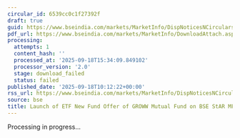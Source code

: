 ```yaml
---
circular_id: 6539cc0c1f27392f
draft: true
guid: https://www.bseindia.com/markets/MarketInfo/DispNoticesNCirculars.aspx?Noticeid={199163F2-23B0-444A-8BD1-485EB18D2B95}&noticeno=20250918-16&dt=09/18/2025&icount=16&totcount=61&flag=0
pdf_url: https://www.bseindia.com/markets/MarketInfo/DownloadAttach.aspx?id=20250918-16&attachedId=
processing:
  attempts: 1
  content_hash: ''
  processed_at: '2025-09-18T15:34:09.849102'
  processor_version: '2.0'
  stage: download_failed
  status: failed
published_date: '2025-09-18T10:12:22+00:00'
rss_url: https://www.bseindia.com/markets/MarketInfo/DispNoticesNCirculars.aspx?Noticeid={199163F2-23B0-444A-8BD1-485EB18D2B95}&noticeno=20250918-16&dt=09/18/2025&icount=16&totcount=61&flag=0
source: bse
title: Launch of ETF New Fund Offer of GROWW Mutual Fund on BSE StAR MF Platform
---
```


Processing in progress...